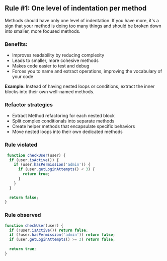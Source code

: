 ## Rule #1: One level of indentation per method
Methods should have only one level of indentation. If you have more, it's a sign that your method is doing too many things and should be broken down into smaller, more focused methods.

### Benefits:
- Improves readability by reducing complexity
- Leads to smaller, more cohesive methods
- Makes code easier to test and debug
- Forces you to name and extract operations, improving the vocabulary of your code

**Example:** Instead of having nested loops or conditions, extract the inner blocks into their own well-named methods.

### Refactor strategies
- Extract Method refactoring for each nested block
- Split complex conditionals into separate methods
- Create helper methods that encapsulate specific behaviors
- Move nested loops into their own dedicated methods

### Rule violated
```js
 function checkUser(user) {
  if (user.isActive()) {
    if (user.hasPermission('admin')) {
      if (user.getLoginAttempts() < 3) {
        return true;
      }
    }
  }
   
  return false;
}
```

### Rule observed
```js
function checkUser(user) {
  if (!user.isActive()) return false;
  if (!user.hasPermission('admin')) return false;
  if (user.getLoginAttempts() >= 3) return false;
  
  return true;
}
```